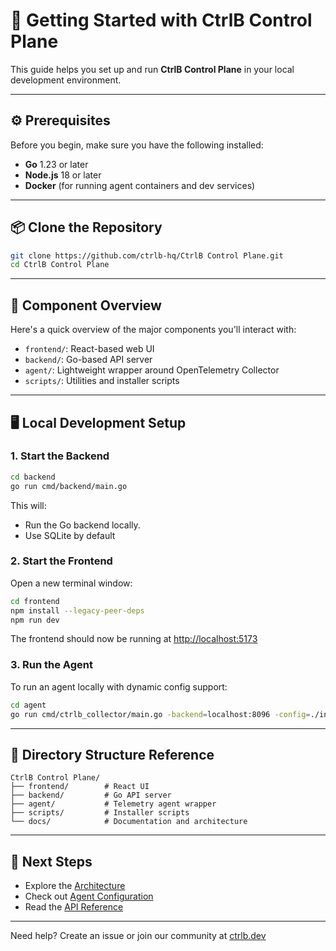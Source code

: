# 🚀 Getting Started with CtrlB Control Plane

This guide helps you set up and run **CtrlB Control Plane** in your local development environment.

---

## ⚙️ Prerequisites

Before you begin, make sure you have the following installed:

- **Go** 1.23 or later
- **Node.js** 18 or later
- **Docker** (for running agent containers and dev services)

---

## 📦 Clone the Repository

```bash
git clone https://github.com/ctrlb-hq/CtrlB Control Plane.git
cd CtrlB Control Plane
```

---

## 🧱 Component Overview

Here's a quick overview of the major components you'll interact with:

- `frontend/`: React-based web UI
- `backend/`: Go-based API server
- `agent/`: Lightweight wrapper around OpenTelemetry Collector
- `scripts/`: Utilities and installer scripts

---

## 🖥️ Local Development Setup

### 1. Start the Backend

```bash
cd backend
go run cmd/backend/main.go
```

This will:

- Run the Go backend locally.
- Use SQLite by default

### 2. Start the Frontend

Open a new terminal window:

```bash
cd frontend
npm install --legacy-peer-deps
npm run dev
```

The frontend should now be running at [http://localhost:5173](http://localhost:5173)

### 3. Run the Agent

To run an agent locally with dynamic config support:

```bash
cd agent
go run cmd/ctrlb_collector/main.go -backend=localhost:8096 -config=./internal/config/otel.yaml
```

---

## 🏦 Directory Structure Reference

```
CtrlB Control Plane/
├── frontend/        # React UI
├── backend/         # Go API server
├── agent/           # Telemetry agent wrapper
├── scripts/         # Installer scripts
└── docs/            # Documentation and architecture
```

---

## 🔧 Next Steps

- Explore the [Architecture](./architecture.md)
- Check out [Agent Configuration](./agent-config.md)
- Read the [API Reference](./api.md)

---

Need help? Create an issue or join our community at [ctrlb.dev](https://docs.ctrlb.ai/)

